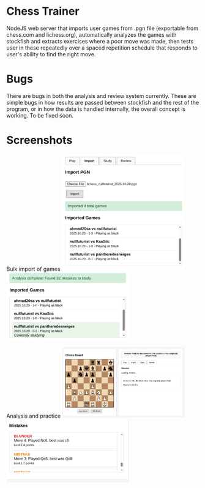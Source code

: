 # Chess Trainer
NodeJS web server that imports user games from .pgn file (exportable from chess.com and lichess.org), automatically analyzes the
games with stockfish and extracts exercises where a poor move was made, then tests user in these repeatedly over a spaced repetition
schedule that responds to user's ability to find the right move.

# Bugs
There are bugs in both the analysis and review system currently. These are simple bugs in how results are passed between stockfish 
and the rest of the program, or in how the data is handled internally, the overall concept is working. To be fixed soon.

# Screenshots
Bulk import of games
<img src='import1.jpg' width='320'/>
<img src='import2.jpg' width='320'/>

Analysis and practice
<img src='import3.jpg' width='320'/>
<img src='import4.jpg' width='320'/>

